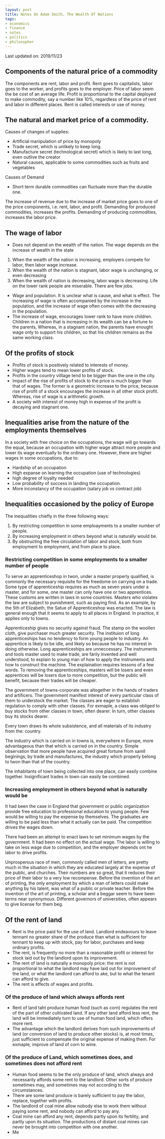 ```yaml
---
layout: post
title: Notes On Adam Smith, The Wealth Of Nations
tags:
- economics
- finance
- notes
- politics
- philosopher
---
```


Last updated on: 2019/11/23

## Components of the natural price of a commodity
The components are rent, labor and profit. Rent goes to capitalists, labor goes to the worker, and profits goes to the employer. Price of labor seem the be cost of an average life. Profit is proportional to the capital deployed to make commodity, say a number like 10%, regardless of the price of rent and labor in different places. Rent is called interests or use of money.

## The natural and market price of a commodity.
Causes of changes of supplies:
- Artificial manipulation of price by monopoly
- Trade secret, which is unlikely to keep long.
- Manufacture secret (technological secret) which is likely to last long, even outlive the creator
- Natural causes, applicable to some commodities such as fruits and vegetables

Causes of Demand
- Short term durable commodities can fluctuate more than the durable one.

The increase of revenue due to the increase of market price goes to one of the price components, i.e. rent, labor, and profit. Demanding for produced commodities, increases the profits. Demanding of producing commodities, increases the labor price.

## The wage of labor
- Does not depend on the wealth of the nation. The wage depends on the increase of wealth in the state
1. When the wealth of the nation is increasing, employers compete for labor, then labor wage increase.
2. When the wealth of the nation is stagnant, labor wage is unchanging, or even decreasing
3. When the wealth of nation is decreasing, labor wage is decreasing. Life on the lower rank people are miserable. There are few jobs.
- Wage and population. It is unclear what is cause, and what is effect. The increasing of wage is often accompanied by the increase in the population, and the increase of wage often comes with the decreasing in the population.
- The increase of wage, encourages lower rank to have more children. Children in a nation that is increasing in its wealth can be a fortune to the parents, Whereas, in a stagnant nation, the parents have enought wage only to support his children, so that his children remains as the same working class.

## Of the profits of stock
- Profits of stock is positively related to interests of money.
- Higher wages tend to mean lower profits of stock.
- Profits in the country villlage tend to be bigger than the one in the city.
- Impact of the rise of profits of stock to the price is much bigger than that of wages. The former is a geometric increase to the price, because rise of profit of a stock encourages the increase in all other stock profit. Whereas, rise of wage is a arithmetic growth.
- A society with interest of money high in expense of the profit is decaying and stagnant one.

## Inequalities arise from the nature of the employments themselves
In a society with free choice on the occupations, the wage will go towards the equal, because an occupation with higher wage attract more people and lower its wage eventually to the ordinary one. However, there are higher wages in some occupations, due to:
- Hardship of an occupation
- High expanse on learning the occupation (use of technologies)
- high degree of loyalty needed
- Low probability of success in landing the occupation.
- More inconstancy of the occupation (salary job vs contract job)

## Inequalities occasioned by the policy of Europe
The inequalities chiefly in the three following ways:
1. By restricting competition in some emploayments to a smaller number of people.
2. By increasing employment in others beyond what is naturally would be.
3. By obstructing the free circulation of labor and stock, both from employment to employment, and from place to place.


### Restricting competition in some employments to a smaller number of people
To serve an apprenticeshop in twon, under a master properly qualified, is commonly the necessary requisite for the freedome on carrying on a trade. Some type of apprenticeship requires as much as seven years under a master, and for some, one master can only have one or two apprentices. These customs are written in laws in some countries. Masters who violates the law are subject to punishment, such as paying find. As an example, by the 5th of Elizabeth, the Satue of Apprenticeshop was enacted. The law is general enough that it seems to apply to all places in England. In practice, it applies only to towns.

Apprenticeship gives no security against fraud. The stamp on the woollen cloth, give purchaser much greater security. The instituion of long apprenticeships has no tendency to form young people to industry. An apprentice is likely to be idle, and likely so because he has no interest in doing otherwise. Long apprenticeships are unneccessary. The instruments and tools master used to make trade, are farily invented and well understood, to explain to young man of how to apply the instruments and how to construct the machine. The explaination requires lessons of a few words. To removing the apprenticeships, masters will be losers and even apprentices will be losers due to more competition, but the public will benefit, because their trades will be cheaper.

The government of towns-corporate was altogether in the hands of traders and artificers. The government manifest interest of every particular class of them to understock the market. The classes are eager to establish regulation to comply with other classes. For exmaple, a class was obliged to buy stocks from other classes in town, often dearer. In turn, other classes buy its stocks dearer.

Every town draws its whole subsistence, and all materials of its industry from the: country.

The industry which is carried on in towns is, everywhere in Europe, more advantageous than that which is carried on in the country. Simple observation that more people have acquired great fortune from samll beginings, by trade and manufactures, the industry which properly belong to twon than that of the country.

The inhabitants of town being collected into one place, can easily combine together. Insignificant trades in town can easily be combined.

### Increasing employment in others beyond what is naturally would be
It had been the case in England that government or public organization provide free education to professional education to young people. Few would be willing to pay the expense by themselves. The graduates are willing to be paid less than what it actually can be paid. The competition drives the wages down.

There had been an attempt to enact laws to set minimum wages by the government. It had been no effect on the actual wage. The labor is willing to take on less wage due to competition, and the employer depends ont he labor to drive profits.

Unprosperous race of men, commonly called men of letters, are pretty much in the situation in which they are educated largely at the expense of the public, and churches. Their numbers are so great, that it reduces their price of their labor to a very low recompense. Before the invention of the art of printing, the only employment by which a man of letters could make anything by his talent, was what of a public or private teacher. Before the invention of the art of printing, a scholar and a beggar seem to have been terms near synonymous. Different governors of universities, often appears to give license for them beg.

## Of the rent of land
- Rent is the price paid for the use of land. Landlord endeavours to leave tennant no greater share of the produce than what is sufficient for tennant to keep up with stock, pay for labor, purchases and keep ordinary profits.
- The rent, is frequently no more than a reasonable profit or interest for stock laid out by the landlord upon its improvement.
- The rent of land is naturally a monopoly price: the rent is not proportional to what the landlord may have laid out for improvement of the land, or what the landlord can afford to ake, but to what the tenant can afford to give.
- The rent is effects of wages and profits.

### Of the produce of land which always affords rent
- Rent of land taht produce human food (such as corn) regulates the rent of the part of other cultivated land. If any other land afford less rent, the land will be immediately turn to use of human food land, which offers more rent.
- The advantage which the landlord derives from such improvements of land (or conversion of land to produce other stocks) is, at most times, just sufficient to compensate the original expense of making them. For exmaple, improve of land of corn to wine.

### Of the produce of Land, which sometimes does, and sometimes does not afford rent
- Human food seems to be the only produce of land, which always and necessarily affords some rent to the landlord. Other sorts of produce sometimes may, and sometimes may not according to the circumstances.
- There are some land produce is barely sufficient to pay the labor, replace, together with profits.
- The landlord of coal mine allow nobody else to work them without paying some rent, and nobody can afford to pay any.
- Coal mine can afford any rent, depends partly upon its fertility, and partly upon its situation. The productions of distant coal mines can never be brought into competition with one another.
- Me

